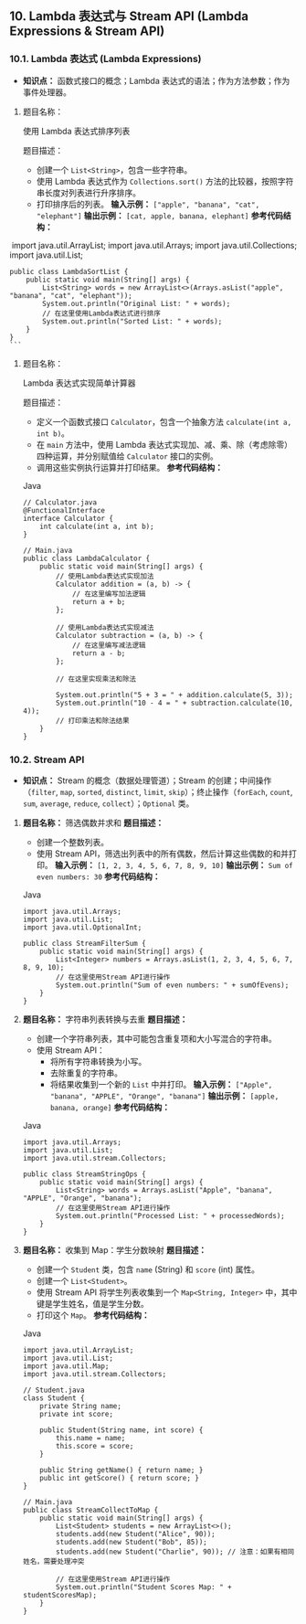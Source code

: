 ## 10. Lambda 表达式与 Stream API (Lambda Expressions & Stream API)

### 10.1. Lambda 表达式 (Lambda Expressions)

- **知识点：** 函数式接口的概念；Lambda 表达式的语法；作为方法参数；作为事件处理器。

1. 题目名称：

    使用 Lambda 表达式排序列表

   题目描述：

   - 创建一个 `List<String>`，包含一些字符串。
   - 使用 Lambda 表达式作为 `Collections.sort()` 方法的比较器，按照字符串长度对列表进行升序排序。
   - 打印排序后的列表。 **输入示例：** `["apple", "banana", "cat", "elephant"]` **输出示例：** `[cat, apple, banana, elephant]` **参考代码结构：**

​    import java.util.ArrayList; import java.util.Arrays; import java.util.Collections; import java.util.List;



````
public class LambdaSortList {
    public static void main(String[] args) {
        List<String> words = new ArrayList<>(Arrays.asList("apple", "banana", "cat", "elephant"));
        System.out.println("Original List: " + words);
        // 在这里使用Lambda表达式进行排序
        System.out.println("Sorted List: " + words);
    }
}
```
````

1. 题目名称：

    Lambda 表达式实现简单计算器

   题目描述：

   - 定义一个函数式接口 `Calculator`，包含一个抽象方法 `calculate(int a, int b)`。
   - 在 `main` 方法中，使用 Lambda 表达式实现加、减、乘、除（考虑除零）四种运算，并分别赋值给 `Calculator` 接口的实例。
   - 调用这些实例执行运算并打印结果。 **参考代码结构：**

   Java

   ```
   // Calculator.java
   @FunctionalInterface
   interface Calculator {
       int calculate(int a, int b);
   }
   
   // Main.java
   public class LambdaCalculator {
       public static void main(String[] args) {
           // 使用Lambda表达式实现加法
           Calculator addition = (a, b) -> {
               // 在这里编写加法逻辑
               return a + b;
           };
   
           // 使用Lambda表达式实现减法
           Calculator subtraction = (a, b) -> {
               // 在这里编写减法逻辑
               return a - b;
           };
   
           // 在这里实现乘法和除法
   
           System.out.println("5 + 3 = " + addition.calculate(5, 3));
           System.out.println("10 - 4 = " + subtraction.calculate(10, 4));
           // 打印乘法和除法结果
       }
   }
   ```

### 10.2. Stream API

- **知识点：** Stream 的概念（数据处理管道）；Stream 的创建；中间操作（`filter`, `map`, `sorted`, `distinct`, `limit`, `skip`）；终止操作（`forEach`, `count`, `sum`, `average`, `reduce`, `collect`）；`Optional` 类。

1. **题目名称：** 筛选偶数并求和 **题目描述：**

   - 创建一个整数列表。
   - 使用 Stream API，筛选出列表中的所有偶数，然后计算这些偶数的和并打印。 **输入示例：** `[1, 2, 3, 4, 5, 6, 7, 8, 9, 10]` **输出示例：** `Sum of even numbers: 30` **参考代码结构：**

   Java

   ```
   import java.util.Arrays;
   import java.util.List;
   import java.util.OptionalInt;
   
   public class StreamFilterSum {
       public static void main(String[] args) {
           List<Integer> numbers = Arrays.asList(1, 2, 3, 4, 5, 6, 7, 8, 9, 10);
           // 在这里使用Stream API进行操作
           System.out.println("Sum of even numbers: " + sumOfEvens);
       }
   }
   ```

2. **题目名称：** 字符串列表转换与去重 **题目描述：**

   - 创建一个字符串列表，其中可能包含重复项和大小写混合的字符串。
   - 使用 Stream API：
     - 将所有字符串转换为小写。
     - 去除重复的字符串。
     - 将结果收集到一个新的 `List` 中并打印。 **输入示例：** `["Apple", "banana", "APPLE", "Orange", "banana"]` **输出示例：** `[apple, banana, orange]` **参考代码结构：**

   Java

   ```
   import java.util.Arrays;
   import java.util.List;
   import java.util.stream.Collectors;
   
   public class StreamStringOps {
       public static void main(String[] args) {
           List<String> words = Arrays.asList("Apple", "banana", "APPLE", "Orange", "banana");
           // 在这里使用Stream API进行操作
           System.out.println("Processed List: " + processedWords);
       }
   }
   ```

3. **题目名称：** 收集到 Map：学生分数映射 **题目描述：**

   - 创建一个 `Student` 类，包含 `name` (String) 和 `score` (int) 属性。
   - 创建一个 `List<Student>`。
   - 使用 Stream API 将学生列表收集到一个 `Map<String, Integer>` 中，其中键是学生姓名，值是学生分数。
   - 打印这个 `Map`。 **参考代码结构：**

   Java

   ```
   import java.util.ArrayList;
   import java.util.List;
   import java.util.Map;
   import java.util.stream.Collectors;
   
   // Student.java
   class Student {
       private String name;
       private int score;
   
       public Student(String name, int score) {
           this.name = name;
           this.score = score;
       }
   
       public String getName() { return name; }
       public int getScore() { return score; }
   }
   
   // Main.java
   public class StreamCollectToMap {
       public static void main(String[] args) {
           List<Student> students = new ArrayList<>();
           students.add(new Student("Alice", 90));
           students.add(new Student("Bob", 85));
           students.add(new Student("Charlie", 90)); // 注意：如果有相同姓名，需要处理冲突
   
           // 在这里使用Stream API进行操作
           System.out.println("Student Scores Map: " + studentScoresMap);
       }
   }
   ```

